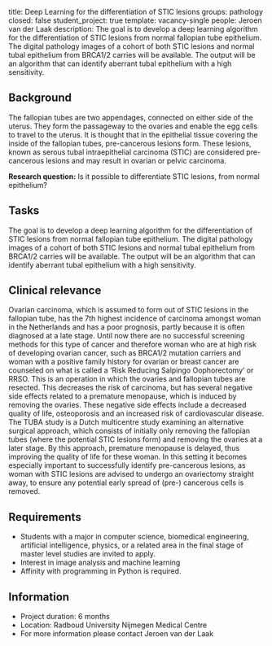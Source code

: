 title: Deep Learning for the differentiation of STIC lesions
groups: pathology
closed: false
student_project: true
template: vacancy-single
people: Jeroen van der Laak
description: The goal is to develop a deep learning algorithm for the differentiation of STIC lesions from normal fallopian tube epithelium. The digital pathology images of a cohort of both STIC lesions and normal tubal epithelium from BRCA1/2 carries will be available. The output will be an algorithm that can  identify aberrant tubal epithelium with a high sensitivity.

## Background
The fallopian tubes are two appendages, connected on either side of the uterus. They form the passageway to the ovaries and enable the egg cells to travel to the uterus. It is thought that in the epithelial tissue covering the inside of the fallopian tubes, pre-cancerous lesions form. These lesions, known as serous tubal intraepithelial carcinoma (STIC) are considered pre-cancerous lesions and may result in ovarian or pelvic carcinoma.

**Research question:** Is it possible to differentiate STIC lesions, from normal epithelium?

## Tasks
The goal is to develop a deep learning algorithm for the differentiation of STIC lesions from normal fallopian tube epithelium. The digital pathology images of a cohort of both STIC lesions and normal tubal epithelium from BRCA1/2 carries will be available. The output will be an algorithm that can  identify aberrant tubal epithelium with a high sensitivity.

## Clinical relevance
Ovarian carcinoma, which is assumed to form out of STIC lesions in the fallopian tube, has the 7th  highest incidence of carcinoma amongst woman in the Netherlands and has a poor prognosis, partly because it is often diagnosed at a late stage. Until now there are no successful screening methods for this type of cancer and therefore woman who are at high risk of developing ovarian cancer, such as BRCA1/2 mutation carriers and woman with a positive family history for ovarian or breast cancer are counseled on what is called a ‘Risk Reducing Salpingo Oophorectomy’ or RRSO. This is an operation in which the ovaries and fallopian tubes are resected. This decreases the risk of carcinoma, but has several negative side effects related to a premature menopause, which is induced by removing the ovaries. These negative side effects include a decreased quality of life,  osteoporosis and an increased risk of cardiovascular disease.
The TUBA study is a Dutch multicentre study examining an alternative surgical approach, which consists of initially only removing the fallopian tubes (where the potential STIC lesions form) and removing the ovaries at a later stage. By this approach, premature menopause is delayed, thus improving the quality of life for these woman. In this setting it becomes especially important to successfully identify pre-cancerous lesions, as woman with STIC lesions are advised to undergo an ovariectomy straight away, to ensure any potential early spread of (pre-) cancerous cells is removed.

## Requirements
- Students with a major in computer science, biomedical engineering, artificial intelligence, physics, or a related area in the final stage of master level studies are invited to apply.
- Interest in image analysis and machine learning
-	Affinity with programming in Python is required.

## Information
- Project duration: 6 months
-	Location: Radboud University Nijmegen Medical Centre
-	For more information please contact Jeroen van der Laak
